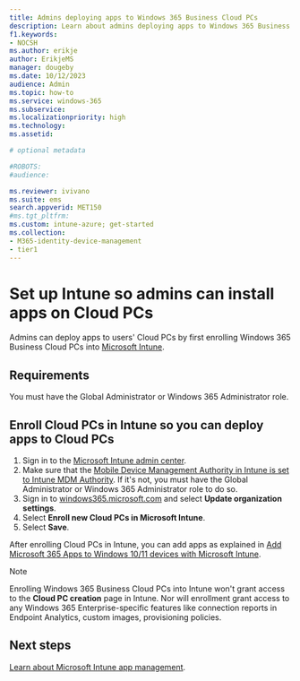 ```yaml
---
title: Admins deploying apps to Windows 365 Business Cloud PCs
description: Learn about admins deploying apps to Windows 365 Business Cloud PCs.
f1.keywords:
- NOCSH
ms.author: erikje
author: ErikjeMS
manager: dougeby
ms.date: 10/12/2023
audience: Admin
ms.topic: how-to
ms.service: windows-365
ms.subservice:
ms.localizationpriority: high
ms.technology:
ms.assetid: 

# optional metadata

#ROBOTS:
#audience:

ms.reviewer: ivivano
ms.suite: ems
search.appverid: MET150
#ms.tgt_pltfrm:
ms.custom: intune-azure; get-started
ms.collection:
- M365-identity-device-management
- tier1
---
```


# Set up Intune so admins can install apps on Cloud PCs

Admins can deploy apps to users' Cloud PCs by first enrolling Windows 365 Business Cloud PCs into [Microsoft Intune](/mem/intune/fundamentals/what-is-intune#key-features-and-benefits).

## Requirements

You must have the Global Administrator or Windows 365 Administrator role.

## Enroll Cloud PCs in Intune so you can deploy apps to Cloud PCs

1. Sign in to the [Microsoft Intune admin center](https://go.microsoft.com/fwlink/?linkid=2109431).
2. Make sure that the [Mobile Device Management Authority in Intune is set to Intune MDM Authority](/mem/intune/fundamentals/mdm-authority-set). If it's not, you must have the
Global Administrator or Windows 365 Administrator role to do so.
3. Sign in to [windows365.microsoft.com](https://windows365.microsoft.com) and select **Update organization settings**.
4. Select **Enroll new Cloud PCs in Microsoft Intune**.
5. Select **Save**.

After enrolling Cloud PCs in Intune, you can add apps as explained in [Add Microsoft 365 Apps to Windows 10/11 devices with Microsoft Intune](/mem/intune/apps/apps-add-office365).

> [!NOTE]
>
> Enrolling Windows 365 Business Cloud PCs into Intune won't grant access to the **Cloud PC creation** page in Intune. Nor will enrollment grant access to any Windows 365 Enterprise-specific features like connection reports in Endpoint Analytics, custom images, provisioning policies.

## Next steps

[Learn about Microsoft Intune app management](/mem/intune/apps/app-management).
